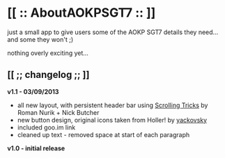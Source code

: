 [[ :: AboutAOKPSGT7 :: ]]
=========================

just a small app to give users some of the AOKP SGT7 details they need... and some they won't ;)

nothing overly exciting yet...

## [[ ;; changelog ;; ]]

**v1.1 - 03/09/2013**

* all new layout, with persistent header bar using [Scrolling Tricks](https://code.google.com/p/romannurik-code/source/browse/misc/scrolltricks) by Roman Nurik + Nick Butcher
* new button design, original icons taken from Holler! by [yackovsky](http://yackovskymusic.deviantart.com/art/Holler-wht-Icon-Pack-345650989)
* included goo.im link
* cleaned up text - removed space at start of each paragraph

**v1.0 - initial release**

